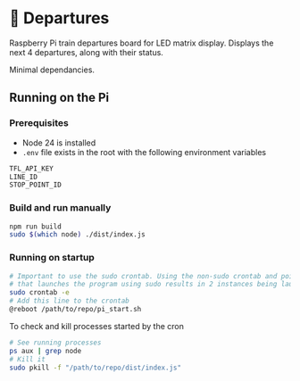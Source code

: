 # 🚉 Departures

Raspberry Pi train departures board for LED matrix display. Displays the next 4 departures, along with their status.

Minimal dependancies.

## Running on the Pi

### Prerequisites

- Node 24 is installed
- `.env` file exists in the root with the following environment variables

```bash
TFL_API_KEY
LINE_ID
STOP_POINT_ID
```

### Build and run manually

```bash
npm run build
sudo $(which node) ./dist/index.js
```

### Running on startup

```bash
# Important to use the sudo crontab. Using the non-sudo crontab and pointing it to a script
# that launches the program using sudo results in 2 instances being launched ¯\_(ツ)_/¯
sudo crontab -e
# Add this line to the crontab
@reboot /path/to/repo/pi_start.sh
```

To check and kill processes started by the cron

```bash
# See running processes
ps aux | grep node
# Kill it
sudo pkill -f "/path/to/repo/dist/index.js"
```
